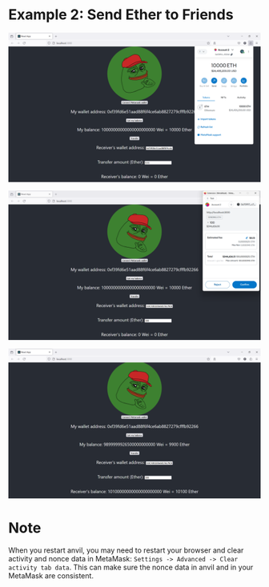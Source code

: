 # Example 2: Send Ether to Friends

![image](/smart_contracts/img/1.png)

![image](/smart_contracts/img/2.png)

![image](/smart_contracts/img/3.png)

# Note
When you restart anvil, you may need to restart your browser and clear activity and nonce data in MetaMask: `Settings -> Advanced -> Clear activity tab data`. This can make sure the nonce data in anvil and in your MetaMask are consistent.

